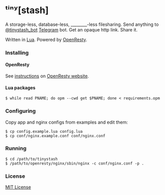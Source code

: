 # ᵗⁱⁿʸ[stash]


A storage-less, database-less, \_\_\_\_\_\_\_\_-less filesharing. Send anything to [@tinystash_bot][tinystash_bot] [Telegram][telegram] bot. Get an opaque http link. Share it.

Written in [Lua][lua]. Powered by [OpenResty][openresty].


### Installing

#### OpenResty

See [instructions][openresty_installation] on [OpenResty website][openresty].

#### Lua packages

```shell
$ while read PNAME; do opm --cwd get $PNAME; done < requirements.opm
```


### Configuring

Copy app and nginx configs from examples and edit them:

```shell
$ cp config.example.lua config.lua
$ cp conf/nginx.example.conf conf/nginx.conf
```


### Running

```shell
$ cd /path/to/tinystash
$ /path/to/openresty/nginx/sbin/nginx -c conf/nginx.conf -p .
```


### License

[MIT License][license]



[telegram]: http://telegram.org/
[lua]: https://lua.org/
[openresty]: https://openresty.org/
[openresty_installation]: https://openresty.org/en/installation.html
[tinystash_bot]: https://t.me/tinystash_bot
[license]: https://github.com/un-def/tinystash/blob/master/LICENSE
